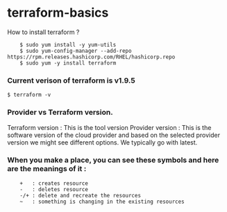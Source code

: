 # terraform-basics

How to install terraform ?
```
    $ sudo yum install -y yum-utils
    $ sudo yum-config-manager --add-repo https://rpm.releases.hashicorp.com/RHEL/hashicorp.repo
    $ sudo yum -y install terraform

```

### Current verison of terraform is v1.9.5 

    $ terraform -v  

### Provider vs Terraform version.

Terraform version : This is the tool version
Provider version  : This is the software version of the cloud provider and based on the selected provider version we might see different options.  We typically go with latest. 


### When you make a place, you can see these symbols and here are the meanings of it :

```
    +   : creates resource 
    -   : deletes resource
    -/+ : delete and recreate the resources
    ~   : something is changing in the existing resources 
```